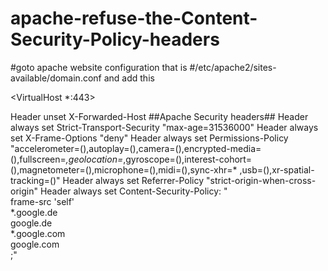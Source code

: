 # apache-refuse-the-Content-Security-Policy-headers


#goto apache website configuration
that is 
#/etc/apache2/sites-available/domain.conf
and add this 

<VirtualHost *:443>
  
  Header unset X-Forwarded-Host
  ##Apache Security headers##
    Header always set Strict-Transport-Security "max-age=31536000"
    Header always set X-Frame-Options "deny"
    Header always set Permissions-Policy "accelerometer=(),autoplay=(),camera=(),encrypted-media=(),fullscreen=*,geolocation=*,gyroscope=(),interest-cohort=(),magnetometer=(),microphone=(),midi=(),sync-xhr=*    ,usb=(),xr-spatial-tracking=()"
    Header always set Referrer-Policy "strict-origin-when-cross-origin"
   Header always set Content-Security-Policy: "\
   frame-src 'self' \
     *.google.de   \
       google.de   \
     *.google.com  \
       google.com  \
;"
 
  </Directory>
